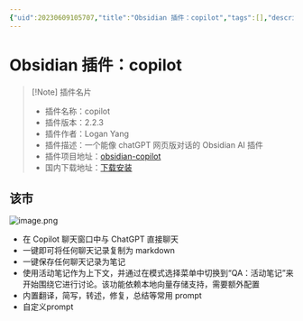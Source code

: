 ```yaml
---
{"uid":20230609105707,"title":"Obsidian 插件：copilot","tags":[],"description":"一个能像chatGPT网页版对话的Obsidian AI插件","author":"windilycloud","type":"basic","draft":false,"editable":false,"modified":20230609110515,"dg-publish":true,"permalink":"/lake-of-knowledge/10-obsidian/obsidian/copilot/","dgPassFrontmatter":true}
---
```



# Obsidian 插件：copilot

> [!Note] 插件名片
> - 插件名称：copilot
> - 插件版本：2.2.3
> - 插件作者：Logan Yang
> - 插件描述：一个能像 chatGPT 网页版对话的 Obsidian AI 插件
> - 插件项目地址：[obsidian-copilot](https://github.com/logancyang/obsidian-copilot)
> - 国内下载地址：[下载安装](https://pkmer.cn/products/plugin/pluginMarket/?copilot)

## 该市

![image.png](https://cdn.pkmer.cn/images/20230609110121.png!pkmer)

- 在 Copilot 聊天窗口中与 ChatGPT 直接聊天
- 一键即可将任何聊天记录复制为 markdown
- 一键保存任何聊天记录为笔记
- 使用活动笔记作为上下文，并通过在模式选择菜单中切换到“QA：活动笔记”来开始围绕它进行讨论。该功能依赖本地向量存储支持，需要额外配置
- 内置翻译，简写，转述，修复，总结等常用 prompt
- 自定义prompt

